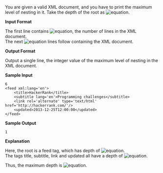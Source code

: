 You are given a valid XML document, and you have to print the maximum level of nesting in it. Take the depth of the root as ![equation](http://latex.codecogs.com/svg.latex?\inline&space;0).

__Input Format__

The first line contains ![equation](http://latex.codecogs.com/svg.latex?\inline&space;N), the number of lines in the XML document. <br>
The next ![equation](http://latex.codecogs.com/svg.latex?\inline&space;N) lines follow containing the XML document.

__Output Format__

Output a single line, the integer value of the maximum level of nesting in the XML document.

__Sample Input__
```commandline
6
<feed xml:lang='en'>
    <title>HackerRank</title>
    <subtitle lang='en'>Programming challenges</subtitle>
    <link rel='alternate' type='text/html' href='http://hackerrank.com/'/>
    <updated>2013-12-25T12:00:00</updated>
</feed>
```
__Sample Output__
```commandline
1
```
__Explanation__

Here, the root is a feed tag, which has depth of ![equation](http://latex.codecogs.com/svg.latex?\inline&space;0). <br>
The tags title, subtitle, link and updated all have a depth of ![equation](http://latex.codecogs.com/svg.latex?\inline&space;1). 

Thus, the maximum depth is ![equation](http://latex.codecogs.com/svg.latex?\inline&space;1).